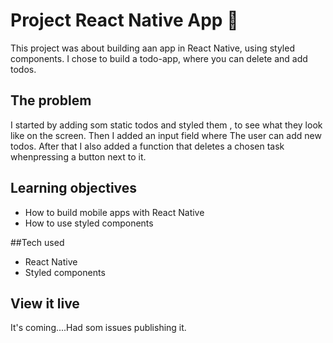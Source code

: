 # Project React Native App 📱
This project was about building aan app in React Native, using styled components. I chose to build a todo-app, where you can delete and add todos.

## The problem
I started by adding som static todos and styled them , to see what they look like on the screen. Then I added an input field where The user can add new todos. After that I also added a function that deletes a chosen task whenpressing a button next to it.

## Learning objectives

* How to build mobile apps with React Native
* How to use styled components

##Tech used
* React Native
* Styled components 

## View it live

It's coming....Had som issues publishing it.
